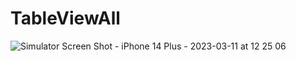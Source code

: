 # TableViewAll
![Simulator Screen Shot - iPhone 14 Plus - 2023-03-11 at 12 25 06](https://user-images.githubusercontent.com/80776756/224470092-b8acd165-7ece-4318-84cb-f7cb152d2a82.png)
